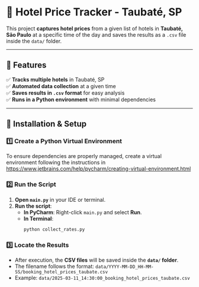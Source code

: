 
# 🏨 Hotel Price Tracker - Taubaté, SP

This project **captures hotel prices** from a given list of hotels in **Taubaté, São Paulo** at a specific time of the day and saves the results as a `.csv` file inside the `data/` folder.

---

## 📌 Features
✅ **Tracks multiple hotels** in Taubaté, SP  
✅ **Automated data collection** at a given time  
✅ **Saves results in `.csv` format** for easy analysis  
✅ **Runs in a Python environment** with minimal dependencies  

---

## 🔧 Installation & Setup

### **1️⃣ Create a Python Virtual Environment**
To ensure dependencies are properly managed, create a virtual environment following the instructions in https://www.jetbrains.com/help/pycharm/creating-virtual-environment.html

### **2️⃣ Run the Script**
1. **Open `main.py`** in your IDE or terminal.
2. **Run the script**:
   - **In PyCharm**: Right-click `main.py` and select **Run**.
   - **In Terminal**:
     ```sh
     python collect_rates.py
     ```
### **3️⃣ Locate the Results**
- After execution, the **CSV files** will be saved inside the **`data/` folder**.
- The filename follows the format:
```data/YYYY-MM-DD_HH-MM-SS/booking_hotel_prices_taubate.csv```
- Example:
```data/2025-03-11_14:30:00_booking_hotel_prices_taubate.csv```
